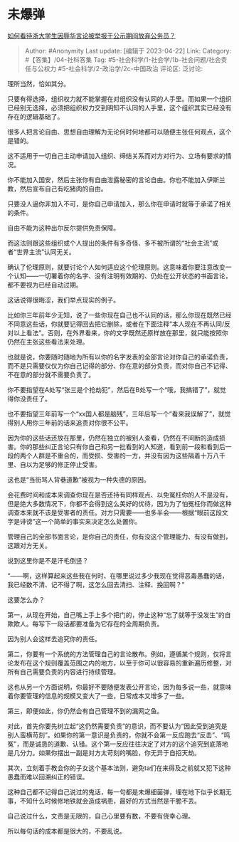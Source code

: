 # 未爆弹
[如何看待浙大学生因辱华言论被举报于公示期间放弃公务员？](https://www.zhihu.com/question/596922021/answer/2995397449)

> Author: #Anonymity
> Last update: [编辑于 2023-04-22]
> Link:
> Category: #【答集】/04-社科答集
> Tag: #5-社会科学/1-社会学/1b-社会问题/社会责任与公权力 #5-社会科学/2-政治学/2c-中国政治
> 评论区:
> 泛讨论:

理所当然，恰如其分。

只要有得选择，组织权力就不能掌握在对组织没有认同的人手里。而如果一个组织已经别无选择，必须把组织权力交到明知不认同的人手里，这个组织其实已经没有存在的逻辑基础了。

很多人把言论自由、思想自由理解为无论何时何地都可以随便主张任何观点，这个是错的。

这不适用于一切自己主动申请加入组织、缔结关系而对方对行为、立场有要求的情况。

你不能加入国安，然后主张你有自由泄露秘密的言论自由。你也不能加入伊斯兰教，然后宣布自己有吃猪肉的自由。

只要没人逼你非加入不可，是你自己申请加入，那么你在申请时就等于承诺了相关的条件。

自由不能为这种出尔反尔提供免责保障。

而这法则跟这些组织或个人提出的条件有多奇怪、多不被所谓的“社会主流”或者“世界主流”认同无关。

确认了伦理原则，就要讨论个人如何适应这个伦理原则。这意味着你要注意改变一个认知——一切署着你的名字、没有注明有效期的、仍处在公开状态的书面言论，都不要视为已经自动过期。

这话说得很晦涩，我们举点现实的例子。

比如你三年前年少无知，说了一些你现在自己也不认同的话，那么你现在既然已经不同意这些话，你就要记得回去把它删除，或者在下面注释“本人现在不再认同/反对以上看法”。否则，在外界看来，你的文字既然还原样放在那里，就只能按照你仍然在主张这些看法来处理。

也就是说，你要随时随地为所有以你的名字发表的全部言论对你自己的承诺负责，而不是只需要仅仅为你自己记得的部分、你在意的部分负责，而对你自己不记得、不在意的部分就不需要负责了。

你不要指望在A处写“张三是个抢劫犯”，然后在B处写一个“哦，我搞错了”，就觉得你没责任了。

也不要指望三年前写一个“xx国人都是脑残”，三年后写一个“看来我误解了”，就觉得别人用你三年前的话来追责对你很不公平。

因为你的这些话还放在那里，仍然在独立的被别人查看，仍然在不间断的造成损害。你的那些纠正言论只有你自己和另一批看到的人知道，看到前一段和看到后一段的两个人群是不重合的，而受损、受害的一方，并没有因为这些隔着十万八千里、自以为足够的修正停止受害。

这也是“当街骂人背巷道歉”被视为一种失德的原因。

会花费时间和成本来调查你现在是否还持有同样观点、以免冤枉你的人不是没有，但是绝大多数情况下，你都不会得到这么美好的优待，因为为了怕冤枉你而做这种调查本来就不该是受害者的责任。对方只需要——也多半会——根据“眼前这段文字是诽谤”这一个简单的事实来决定怎么处置你。

管理自己的全部书面言论，是你自己的责任，你有没这个管理能力、有没有做到，这跟对方无关。

说到这里你是不是汗毛倒竖？

“——啊，这样算起来这些我在何时、在哪里说过多少我现在觉得恶毒愚蠢的话，我已经数不清、记不得了啊，这怎么回去清扫、注释、挽回啊？”

这要怎么办？

第一，从现在开始，自己嘴上手上多个把门的，停止这种“忘了就等于没发生”的自欺欺人。每写下一段话都要准备为它存在的全周期负责。

因为别人会这样去追究你的责任。

第二，你要有一个系统的方法管理自己的言论散布。例如，遵循某个规则，仅将言论发布在这个规则覆盖范围之内的地方，以至于你可以很容易的重新遍历修整，对所有自己需要负责的内容进行持续管理。

这也从另一个方面说明，你最好不要随便发表公开言论，因为每多说一些，就意味着你要管理的信息的规模又变大了一些，日常成本又增多了一些。

第三，即便如此，你仍然会有自己管理不到的漏网之鱼。

对此，首先你要先树立起“这仍然需要负责”的意识，而不要认为“因此受到追究是别人蛮横苛刻”。如果你的第一意识是负责的，你就不会第一反应跑去“反击”、“鸣冤”，而是诚恳的道歉、认错。这个第一反应往往决定了对方的这个追究到底落地是几分力。如果你摆出一副是对方太苛刻的嘴脸，你无异于自招天劫。

其次，立刻着手教会你的子女这个基本法则，避免ta们在来得及之前就又犯下这种愚蠢而难以回溯纠正的错误。

这种自己都不记得自己说过的鬼话，每一句都是未爆细菌弹，埋在地下似乎长期无事，不知什么时候修地铁就会造成祸患，最好的方式当然是干脆不丢。

自己说过什么，文责是无限的，自己心里要有数，不要有侥幸心理。

所以每句话的成本都是很大的，不要乱说。
